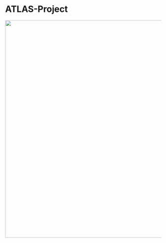 # ATLAS-Project
<img src="https://user-images.githubusercontent.com/49128397/98511223-41e53800-2219-11eb-9002-091573570a20.png" width="700">
